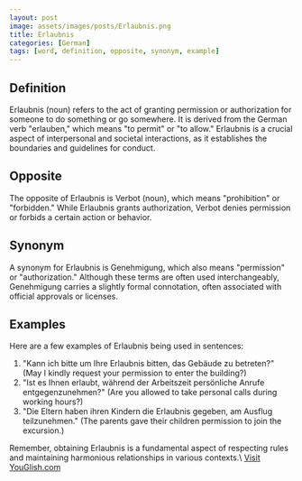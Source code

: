 ```yaml
---
layout: post
image: assets/images/posts/Erlaubnis.png
title: Erlaubnis
categories: [German]
tags: [word, definition, opposite, synonym, example]
---
```


## Definition

Erlaubnis (noun) refers to the act of granting permission or authorization for someone to do something or go somewhere. It is derived from the German verb "erlauben," which means "to permit" or "to allow." Erlaubnis is a crucial aspect of interpersonal and societal interactions, as it establishes the boundaries and guidelines for conduct.

## Opposite

The opposite of Erlaubnis is Verbot (noun), which means "prohibition" or "forbidden." While Erlaubnis grants authorization, Verbot denies permission or forbids a certain action or behavior.

## Synonym

A synonym for Erlaubnis is Genehmigung, which also means "permission" or "authorization." Although these terms are often used interchangeably, Genehmigung carries a slightly formal connotation, often associated with official approvals or licenses.

## Examples

Here are a few examples of Erlaubnis being used in sentences:

1. "Kann ich bitte um Ihre Erlaubnis bitten, das Gebäude zu betreten?" (May I kindly request your permission to enter the building?)
2. "Ist es Ihnen erlaubt, während der Arbeitszeit persönliche Anrufe entgegenzunehmen?" (Are you allowed to take personal calls during working hours?)
3. "Die Eltern haben ihren Kindern die Erlaubnis gegeben, am Ausflug teilzunehmen." (The parents gave their children permission to join the excursion.)

Remember, obtaining Erlaubnis is a fundamental aspect of respecting rules and maintaining harmonious relationships in various contexts.\ <a id="yg-widget-0" class="youglish-widget" data-query="Erlaubnis" data-lang="german" data-components="8412" data-auto-start="0" data-bkg-color="theme_light" data-title="How%20to%20pronounce%20Erlaubnis%20in%20German"  rel="nofollow" href="https://youglish.com">Visit YouGlish.com</a><script async src="https://youglish.com/public/emb/widget.js" charset="utf-8"></script>